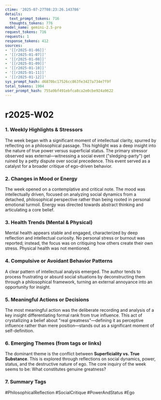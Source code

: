 ```yaml
---
ctime: '2025-07-27T08:23:26.143786'
details:
  text_prompt_tokens: 716
  thoughts_tokens: 776
model_name: gemini-2.5-pro
request_tokens: 716
requests: 1
response_tokens: 412
sources:
- '[[r2025-01-06]]'
- '[[r2025-01-07]]'
- '[[r2025-01-08]]'
- '[[r2025-01-09]]'
- '[[r2025-01-10]]'
- '[[r2025-01-11]]'
- '[[r2025-01-12]]'
sys_prompt_hash: d6870bc17526cc863fe3427a734e7f9f
total_tokens: 1904
user_prompt_hash: 755a9bf491ebfca8ca2e0cbe924a9622
---
```

# r2025-W02

### 1. Weekly Highlights & Stressors
The week began with a significant moment of intellectual clarity, spurred by reflecting on a philosophical passage. This highlight was a deep insight into the nature of true power versus superficial status. The primary stressor observed was external—witnessing a social event ("sledging-party") get ruined by a petty dispute over social precedence. This event served as a catalyst for a broader critique of ego-driven behavior.

### 2. Changes in Mood or Energy
The week opened on a contemplative and critical note. The mood was intellectually driven, focused on analyzing social dynamics from a detached, philosophical perspective rather than being rooted in personal emotional turmoil. Energy was directed towards abstract thinking and articulating a core belief.

### 3. Health Trends (Mental & Physical)
Mental health appears stable and engaged, characterized by deep reflection and intellectual curiosity. No personal stress or burnout was reported; instead, the focus was on critiquing how others create their own stress. Physical health was not mentioned.

### 4. Compulsive or Avoidant Behavior Patterns
A clear pattern of intellectual analysis emerged. The author tends to process frustrating or absurd social situations by deconstructing them through a philosophical framework, turning an external annoyance into an opportunity for insight.

### 5. Meaningful Actions or Decisions
The most meaningful action was the deliberate recording and analysis of a key insight differentiating formal rank from true influence. This act of crystallizing a belief about "real greatness"—defining it as perceptive influence rather than mere position—stands out as a significant moment of self-definition.

### 6. Emerging Themes (from tags or links)
The dominant theme is the conflict between **Superficiality vs. True Substance**. This is explored through reflections on social dynamics, power, status, and the destructive nature of ego. The core inquiry of the week seems to be: What constitutes genuine greatness?

### 7. Summary Tags
#PhilosophicalReflection #SocialCritique #PowerAndStatus #Ego